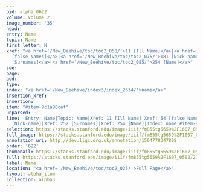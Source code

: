 ```yaml
---
pid: alpha_0622
volume: Volume 2
image_number: '35'
head: 
entry: Name
topic: Name
first_letter: N
xref: "<a href='/New_Beehive/toc/toc2_058/'>11 [Ill Name]</a>|<a href='/New_Beehive/toc/toc2_062/'>54
  [false Names]</a>|<a href='/New_Beehive/toc/toc2_075/'>181 [Nick-name]</a>|<a href='/New_Beehive/toc/toc2_085/'>252
  [Surnames]</a>|<a href='/New_Beehive/toc/toc2_085/'>254 [Name]</a>"
see: 
page: 
add: 
type: 
index: "<a href='/New_Beehive/index3/index_2634/'>name</a>"
insertion_xref: 
insertion: 
item: "#item-9c1a90cef"
unparsed: 
line: 'Entry: Name|Topic: Name|Xref: 11 [Ill Name]|Xref: 54 [false Names]|Xref: 181
  [Nick-name]|Xref: 252 [Surnames]|Xref: 254 [Name]|Index: name|#item-9c1a90cef'
selection: https://stacks.stanford.edu/image/iiif/fm855tg5659%2F1607_0502/275,1081,3135,405/full/0/default.jpg
full_image: https://stacks.stanford.edu/image/iiif/fm855tg5659%2F1607_0502/full/full/0/default.jpg
annotation_uri: http://dev.llgc.org.uk/annotation/1564778347808
order: '622'
thumbnail: https://stacks.stanford.edu/image/iiif/fm855tg5659%2F1607_0502/275,1081,600,180/250,/0/default.jpg
full: https://stacks.stanford.edu/image/iiif/fm855tg5659%2F1607_0502/275,1081,3135,405/full/0/default.jpg
label: Name
location: "<a href='/New_Beehive/toc/toc2_025/'>Full Page</a>"
layout: alpha_item
collection: alpha3
---
```

